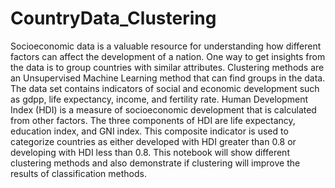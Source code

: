 # CountryData_Clustering
Socioeconomic data is a valuable resource for understanding how different factors can affect the 
development of a nation. One way to get insights from the data is to group countries with similar 
attributes. Clustering methods are an Unsupervised Machine Learning method that can find groups in the data.    
The data set contains indicators of social and economic development such as gdpp, life expectancy, income, and fertility rate. 
Human Development Index (HDI) is a measure of socioeconomic development that is calculated from other factors. 
The three components of HDI are life expectancy, education index, and GNI index. This composite indicator is used to categorize 
countries as either developed with HDI greater than 0.8 or developing with HDI less than 0.8. This notebook will show 
different clustering methods and also demonstrate if clustering will improve the results of classification methods.
